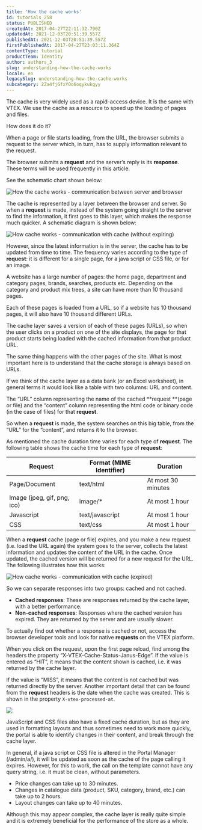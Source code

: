 ```yaml
---
title: 'How the cache works'
id: tutorials_258
status: PUBLISHED
createdAt: 2017-04-27T22:11:32.790Z
updatedAt: 2021-12-03T20:51:39.557Z
publishedAt: 2021-12-03T20:51:39.557Z
firstPublishedAt: 2017-04-27T23:03:11.364Z
contentType: tutorial
productTeam: Identity
author: authors_3
slug: understanding-how-the-cache-works
locale: en
legacySlug: understanding-how-the-cache-works
subcategory: 2Za4fjGfxYOo6oqykukgyy
---
```


The cache is very widely used as a rapid-access device. It is the same with VTEX. We use the cache as a resource to speed up the loading of pages and files.

How does it do it?

When a page or file starts loading, from the URL, the browser submits a request to the server which, in turn, has to supply information relevant to the request. 

The browser submits a **request** and the server’s reply is its **response**. These terms will be used frequently in this article. 

See the schematic chart shown below:

![How the cache works - communication between server and browser](https://images.ctfassets.net/alneenqid6w5/6ONSKQqdEoIsHxcvfp5GoS/c0dd7b6c39dd72bc71c60185e926fa67/1_EN.png)

The cache is represented by a layer between the browser and server. So when a **request** is made, instead of the system going straight to the server to find the information, it first goes to this layer, which makes the response much quicker. A schematic diagram is shown below:

![How cache works - communication with cache (without expiring)](https://images.ctfassets.net/alneenqid6w5/15ss3biutJhXX2WkG9k8xG/fa4aaef1190355a31e8afb5b08a85630/2_EN.png)

However, since the latest information is in the server, the cache has to be updated from time to time. The frequency varies according to the type of **request**: it is different for a single page, for a java script or CSS file, or for an image.

A website has a large number of pages: the home page, department and category pages, brands, searches, products etc. Depending on the category and product mix trees, a site can have more than 10 thousand pages.

Each of these pages is loaded from a URL, so if a website has 10 thousand pages, it will also have 10 thousand different URLs. 

The cache layer saves a version of each of these pages (URLs), so when the user clicks on a product on one of the site displays, the page for that product starts being loaded with the cached information from that product URL. 

The same thing happens with the other pages of the site. What is most important here is to understand that the cache storage is always based on URLs.

If we think of the cache layer as a data bank (or an Excel worksheet), in general terms it would look like a table with two columns: URL and content. 

The “URL” column representing the name of the cached **request **(page or file) and the “content” column representing the html code or binary code (in the case of files) for that **request**.

So when a **request** is made, the system searches on this big table, from the “URL” for the “content”, and returns it to the browser.

As mentioned the cache duration time varies for each type of **request**. The following table shows the cache time for each type of **request**:

| Request                      | Format (MIME Identifier) | Duration           |
|------------------------------|--------------------------|--------------------|
| Page/Document                | text/html                | At most 30 minutes |
| Image (jpeg, gif, png, ico)  | image/*                  | At most 1 hour     |
| Javascript                   | text/javascript          | At most 1 hour     |
| CSS                          | text/css                 | At most 1 hour     |

When a **request** cache (page or file) expires, and you make a new request (i.e. load the URL again) the system goes to the server, collects the latest information and updates the content of the URL in the cache. Once updated, the cached version will be returned for a new request for the URL. The following illustrates how this works:

![How cache works - communication with cache (expired)](https://images.ctfassets.net/alneenqid6w5/e5oS6cve6yw1tS81PYkBK/5ab850cc08928054e7c5133016702c17/3_EN.png)

So we can separate responses into two groups: cached and not cached.

- __Cached responses__: These are responses returned by the cache layer, with a better performance.
- __Non-cached responses__: Responses where the cached version has expired. They are returned by the server and are usually slower.

To actually find out whether a response is cached or not, access the browser developer tools and look for native **requests** on the VTEX platform. 

When you click on the request, upon the first page reload, find among the headers the property “X-VTEX-Cache-Status-Janus-Edge”. If the value is entered as “HIT”, it means that the content shown is cached, i.e. it was returned by the cache layer. 

If the value is “MISS”, it means that the content is not cached but was returned directly by the server. Another important detail that can be found from the **request** headers is the date when the cache was created. This is shown in the property `X-vtex-processed-at`.

![](//images.contentful.com/alneenqid6w5/5GPSsb4UWA28QS4soyguSI/8772946997cc979ddf9c2297f2ca8bb6/cache.png)

JavaScript and CSS files also have a fixed cache duration, but as they are used in formatting layouts and thus sometimes need to work more quickly, the portal is able to identify changes in their content, and break through the cache layer. 

In general, if a java script or CSS file is altered in the Portal Manager (/admin/a/), it will be updated as soon as the cache of the page calling it expires. However, for this to work, the call on the template cannot have any query string, i.e. it must be clean, without parameters.

- Price changes can take up to 30 minutes.
- Changes in catalogue data (product, SKU, category, brand, etc.) can take up to 2 hours.
- Layout changes can take up to 40 minutes.

Although this may appear complex, the cache layer is really quite simple and it is extremely beneficial for the performance of the store as a whole.
